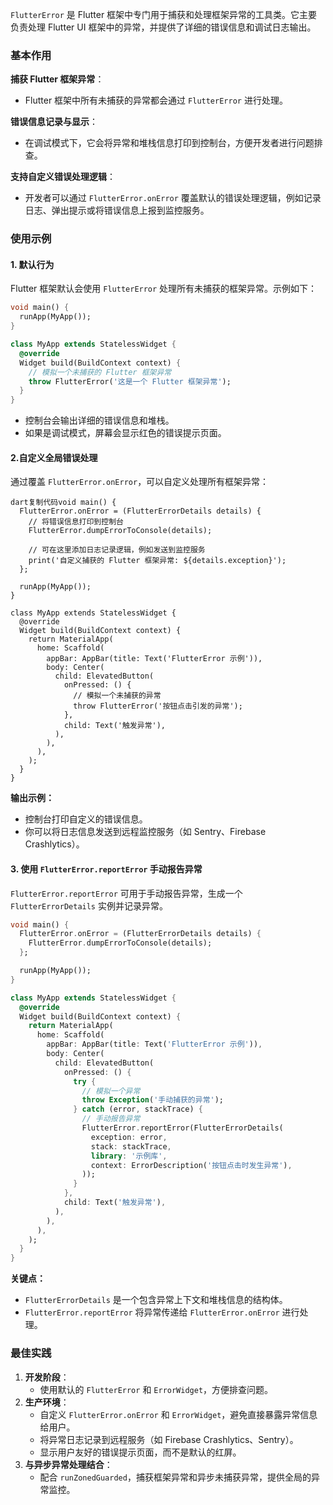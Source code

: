 `FlutterError` 是 Flutter 框架中专门用于捕获和处理框架异常的工具类。它主要负责处理 Flutter UI 框架中的异常，并提供了详细的错误信息和调试日志输出。

### 基本作用

**捕获 Flutter 框架异常**：

- Flutter 框架中所有未捕获的异常都会通过 `FlutterError` 进行处理。

**错误信息记录与显示**：

- 在调试模式下，它会将异常和堆栈信息打印到控制台，方便开发者进行问题排查。

**支持自定义错误处理逻辑**：

- 开发者可以通过 `FlutterError.onError` 覆盖默认的错误处理逻辑，例如记录日志、弹出提示或将错误信息上报到监控服务。



### 使用示例

#### 1. **默认行为**

Flutter 框架默认会使用 `FlutterError` 处理所有未捕获的框架异常。示例如下：

```dart
void main() {
  runApp(MyApp());
}

class MyApp extends StatelessWidget {
  @override
  Widget build(BuildContext context) {
    // 模拟一个未捕获的 Flutter 框架异常
    throw FlutterError('这是一个 Flutter 框架异常');
  }
}
```

- 控制台会输出详细的错误信息和堆栈。
- 如果是调试模式，屏幕会显示红色的错误提示页面。

#### 2.自定义全局错误处理

通过覆盖 `FlutterError.onError`，可以自定义处理所有框架异常：

```
dart复制代码void main() {
  FlutterError.onError = (FlutterErrorDetails details) {
    // 将错误信息打印到控制台
    FlutterError.dumpErrorToConsole(details);

    // 可在这里添加日志记录逻辑，例如发送到监控服务
    print('自定义捕获的 Flutter 框架异常: ${details.exception}');
  };

  runApp(MyApp());
}

class MyApp extends StatelessWidget {
  @override
  Widget build(BuildContext context) {
    return MaterialApp(
      home: Scaffold(
        appBar: AppBar(title: Text('FlutterError 示例')),
        body: Center(
          child: ElevatedButton(
            onPressed: () {
              // 模拟一个未捕获的异常
              throw FlutterError('按钮点击引发的异常');
            },
            child: Text('触发异常'),
          ),
        ),
      ),
    );
  }
}
```

**输出示例：**

- 控制台打印自定义的错误信息。
- 你可以将日志信息发送到远程监控服务（如 Sentry、Firebase Crashlytics）。

#### 3. **使用 `FlutterError.reportError` 手动报告异常**

`FlutterError.reportError` 可用于手动报告异常，生成一个 `FlutterErrorDetails` 实例并记录异常。

```dart
void main() {
  FlutterError.onError = (FlutterErrorDetails details) {
    FlutterError.dumpErrorToConsole(details);
  };

  runApp(MyApp());
}

class MyApp extends StatelessWidget {
  @override
  Widget build(BuildContext context) {
    return MaterialApp(
      home: Scaffold(
        appBar: AppBar(title: Text('FlutterError 示例')),
        body: Center(
          child: ElevatedButton(
            onPressed: () {
              try {
                // 模拟一个异常
                throw Exception('手动捕获的异常');
              } catch (error, stackTrace) {
                // 手动报告异常
                FlutterError.reportError(FlutterErrorDetails(
                  exception: error,
                  stack: stackTrace,
                  library: '示例库',
                  context: ErrorDescription('按钮点击时发生异常'),
                ));
              }
            },
            child: Text('触发异常'),
          ),
        ),
      ),
    );
  }
}
```

**关键点：**

- `FlutterErrorDetails` 是一个包含异常上下文和堆栈信息的结构体。
- `FlutterError.reportError` 将异常传递给 `FlutterError.onError` 进行处理。

### 最佳实践

1. **开发阶段**：
   - 使用默认的 `FlutterError` 和 `ErrorWidget`，方便排查问题。
2. **生产环境**：
   - 自定义 `FlutterError.onError` 和 `ErrorWidget`，避免直接暴露异常信息给用户。
   - 将异常日志记录到远程服务（如 Firebase Crashlytics、Sentry）。
   - 显示用户友好的错误提示页面，而不是默认的红屏。
3. **与异步异常处理结合**：
   - 配合 `runZonedGuarded`，捕获框架异常和异步未捕获异常，提供全局的异常监控。